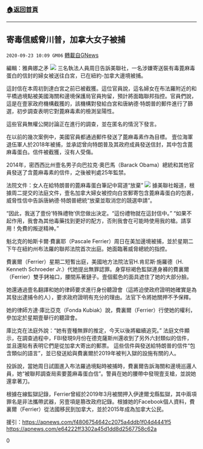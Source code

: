 ###  [:house:返回首頁](https://github.com/ourhimalayas/txt)
---

## 寄毒信威脅川普，加拿大女子被捕
`2020-09-23 10:09 GM06` [轉載自GNews](https://gnews.org/zh-hant/379849/)

編輯：雅典娜之矛
![](https://s3.amazonaws.com/gnews-media-offload/wp-content/uploads/2020/09/23071539/%E5%A8%81%E8%83%81.png)
三名執法人員周日告訴美聯社，一名涉嫌寄送裝有毒蓖麻毒蛋白的信封的婦女被送往白宮，已在紐約-加拿大邊境被捕。

這封信在本周初到達白宮之前已被截獲。這位官員說，這名婦女在布法羅附近的和平橋過境點被美國海關和邊境保護局官員拘留，預計將面臨聯邦指控。官員們說，這是在壹家政府機構截獲的，該機構對發給白宮和唐納德·特朗普的郵件進行了篩選，初步調查表明它對蓖麻毒素的檢測呈陽性。

這些官員無權公開討論正在進行的調查，並在匿名的情況下發言。

在以前的幾次案例中，美國官員都通過郵件發送了蓖麻毒素作為目標。
壹位海軍退伍軍人於2018年被捕，並承認曾向特朗普及其政府成員發送信封，其中包含蓖麻毒蛋白。信件被截獲，沒有人受傷。

2014年，密西西比州壹名男子向巴拉克·奧巴馬（Barack Obama）總統和其他官員發送了含蓖麻毒素的信件，之後被判處25年監禁。

法院文件：女人在給特朗普的蓖麻毒蛋白筆記中寫道“放棄”
![](https://s3.amazonaws.com/gnews-media-offload/wp-content/uploads/2020/09/23071611/%E5%A8%81%E8%83%812.png)
據美聯社報道，根據周二提交的法庭文件，壹名加拿大婦女被控向白宮郵寄包含蓖麻毒蛋白的包裹，威脅性信中告訴唐納德·特朗普總統“放棄並取消您的競選申請”。

“因此，我送了壹份’特殊禮物’供您做出決定。“這份禮物就在這封信中。” “如果不起作用，我會為其他毒藥找到更好的配方，否則我會在可能時使用我的槍。請享用！免費的叛逆精神。”

魁北克的帕斯卡爾·費裏耶（Pascale Ferrier）周日在美加邊境被捕，並於星期二下午在紐約州布法羅的聯邦法院首次出庭。她面臨著威脅總統的指控。

費裏爾（Ferrier）星期二短暫出庭，美國地方法院法官H.肯尼斯·施羅德（H. Kenneth Schroeder Jr.）代她提出無罪認罪。身穿棕褐色監獄連身褲的費裏爾（Ferrier）雙手銬袖口，腰間系著鏈子。壹個藍色的面具遮住了她的大部分臉。

她還通過壹名翻譯和她的律師要求進行身份聽證會（這將迫使政府證明她確實是為其發出逮捕令的人），要求政府證明有充分的理由。法官下令將她關押不予保釋。

她的律師方達·庫比亞克（Fonda Kubiak）說，費裏爾（Ferrier）行使她的權利，參加定於星期壹舉行的聽證會。

庫比克在法庭外說：“她有壹種無罪的推定，今天以後將繼續追究。”
法庭文件顯示，在調查過程中，FBI發現9月份在德克薩斯州還收到了另外六封類似的信件，並且還貼有表明它們是從加拿大寄出的郵票。
這些信件與發送給特朗普的信件“包含類似的語言”，並已發送給與費裏爾於2019年被判入獄的設施有關的人。

投訴說，當她周日試圖進入布法羅過境點時被捕時，費裏爾告訴海關和邊境巡邏人員，她“被聯邦調查局索要蓖麻毒蛋白信”。警員在她的腰帶中發現壹支槍，並說她還拿著刀。

根據在線監獄記錄，Ferrier曾經於2019年3月被關押入伊達爾戈縣監獄，其中兩項罪名是非法攜帶武器，另壹項是篡改政府記錄。根據她的Facebook個人資料，費裏爾（Ferrier）從法國移民到加拿大，並於2015年成為加拿大公民。

援引：https://apnews.com/f4806754642c2075a4ddb1f04d4441f5
https://apnews.com/e64222ff3302a45d1dd8d2567758c62a

0
